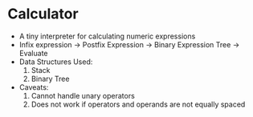 # Calculator
  - A tiny interpreter for calculating numeric expressions
  - Infix expression -> Postfix Expression -> Binary Expression Tree -> Evaluate
  - Data Structures Used:
    1. Stack
    2. Binary Tree
  - Caveats:
    1. Cannot handle unary operators
    2. Does not work if operators and operands are not equally spaced
